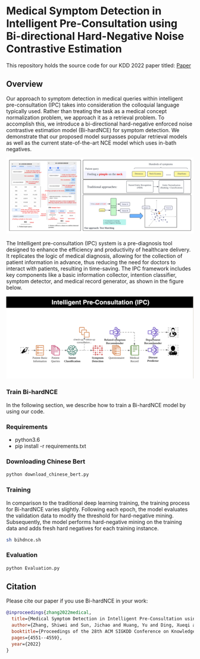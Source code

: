 # Medical Symptom Detection in Intelligent Pre-Consultation using Bi-directional Hard-Negative Noise Contrastive Estimation 

This repository holds the source code for our KDD 2022 paper titled: [Paper](https://dl.acm.org/doi/pdf/10.1145/3534678.3539124)

<!-- Thanks for your interest in our repo! -->

## Overview

Our approach to symptom detection in medical queries within intelligent pre-consultation (IPC) takes into consideration the colloquial language typically used. Rather than treating the task as a medical concept normalization problem, we approach it as a retrieval problem. To accomplish this, we introduce a bi-directional hard-negative enforced noise contrastive estimation model (Bi-hardNCE) for symptom detection. We demonstrate that our proposed model surpasses popular retrieval models as well as the current state-of-the-art NCE model which uses in-bath negatives.

![](img/sym.png)

The Intelligent pre-consultation (IPC) system is a pre-diagnosis tool designed to enhance the efficiency and productivity of healthcare delivery. It replicates the logic of medical diagnosis, allowing for the collection of patient information in advance, thus reducing the need for doctors to interact with patients, resulting in time-saving. The IPC framework includes key components like a basic information collector, intention classifier, symptom detector, and medical record generator, as shown in the figure below. 

![](img/ipc.png)


### Train Bi-hardNCE
In the following section, we describe how to train a Bi-hardNCE model by using our code.

### Requirements
- python3.6
- pip install -r requirements.txt

### Downloading Chinese Bert
```bash
python download_chinese_bert.py 
```
 
### Training

In comparison to the traditional deep learning training, the training process for Bi-hardNCE varies slightly. Following each epoch, the model evaluates the validation data to modify the threshold for hard-negative mining. Subsequently, the model performs hard-negative mining on the training data and adds fresh hard negatives for each training instance.

```bash
sh bihdnce.sh
```

### Evaluation
```bash
python Evaluation.py
```

## Citation

Please cite our paper if you use Bi-hardNCE in your work:

```bibtex
@inproceedings{zhang2022medical,
  title={Medical Symptom Detection in Intelligent Pre-Consultation using Bi-directional Hard-Negative Noise Contrastive Estimation},
  author={Zhang, Shiwei and Sun, Jichao and Huang, Yu and Ding, Xueqi and Zheng, Yefeng},
  booktitle={Proceedings of the 28th ACM SIGKDD Conference on Knowledge Discovery and Data Mining},
  pages={4551--4559},
  year={2022}
}
```

